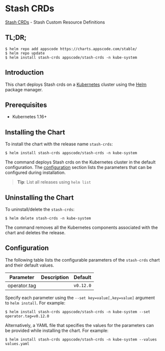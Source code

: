 # Stash CRDs

[Stash CRDs](https://github.com/stashed) - Stash Custom Resource Definitions

## TL;DR;

```console
$ helm repo add appscode https://charts.appscode.com/stable/
$ helm repo update
$ helm install stash-crds appscode/stash-crds -n kube-system
```

## Introduction

This chart deploys Stash crds on a [Kubernetes](http://kubernetes.io) cluster using the [Helm](https://helm.sh) package manager.

## Prerequisites

- Kubernetes 1.16+

## Installing the Chart

To install the chart with the release name `stash-crds`:

```console
$ helm install stash-crds appscode/stash-crds -n kube-system
```

The command deploys Stash crds on the Kubernetes cluster in the default configuration. The [configuration](#configuration) section lists the parameters that can be configured during installation.

> **Tip**: List all releases using `helm list`

## Uninstalling the Chart

To uninstall/delete the `stash-crds`:

```console
$ helm delete stash-crds -n kube-system
```

The command removes all the Kubernetes components associated with the chart and deletes the release.

## Configuration

The following table lists the configurable parameters of the `stash-crds` chart and their default values.

|  Parameter   | Description |  Default  |
|--------------|-------------|-----------|
| operator.tag |             | `v0.12.0` |


Specify each parameter using the `--set key=value[,key=value]` argument to `helm install`. For example:

```console
$ helm install stash-crds appscode/stash-crds -n kube-system --set operator.tag=v0.12.0
```

Alternatively, a YAML file that specifies the values for the parameters can be provided while
installing the chart. For example:

```console
$ helm install stash-crds appscode/stash-crds -n kube-system --values values.yaml
```
